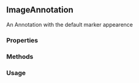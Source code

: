 ## ImageAnnotation

An Annotation with the default marker appearence

### Properties

### Methods

### Usage
